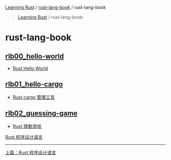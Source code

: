 [Learning Rust](../README.md) / [rust-lang-book](zz_gneratered_mdi.md) / rust-lang-book

<!-- Index generated by MDI -->
> [Learning Rust](../README.md) / rust-lang-book

# rust-lang-book

## [rlb00_hello-world](rlb00_hello-world/index.md)

- [Rust Hello World](rlb00_hello-world/README.md)

## [rlb01_hello-cargo](rlb01_hello-cargo/index.md)

- [Rust cargo 管理工具](rlb01_hello-cargo/README.md)

## [rlb02_guessing-game](rlb02_guessing-game/index.md)

- [Rust 猜数游戏](rlb02_guessing-game/README.md)

[Rust 程序设计语言](README.md)

---
[上篇：Rust 程序设计语言](README.md)
